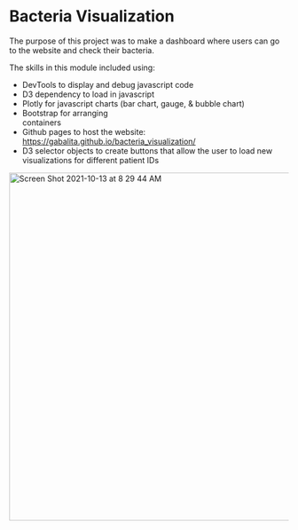 # Bacteria Visualization

The purpose of this project was to make a dashboard where users can go to the website and check their bacteria. 

The skills in this module included using:
- DevTools to display and debug javascript code
- D3 dependency to load in javascript
- Plotly for javascript charts (bar chart, gauge, & bubble chart)
- Bootstrap for arranging <div> containers 
- Github pages to host the website: https://gabalita.github.io/bacteria_visualization/
- D3 selector objects to create buttons that allow the user to load new visualizations for different patient IDs
  
<img width="627" alt="Screen Shot 2021-10-13 at 8 29 44 AM" src="https://user-images.githubusercontent.com/10199828/137133171-85aa6e3b-6ce0-4b7e-b89a-f53a18626368.png">

  
